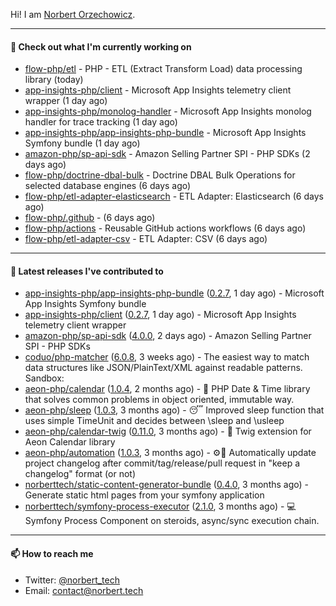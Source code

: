Hi!
I am [Norbert Orzechowicz](https://norbert.tech/).

---

#### 👷 Check out what I'm currently working on

- [flow-php/etl](https://github.com/flow-php/etl) - PHP - ETL (Extract Transform Load) data processing library  (today)
- [app-insights-php/client](https://github.com/app-insights-php/client) - Microsoft App Insights telemetry client wrapper (1 day ago)
- [app-insights-php/monolog-handler](https://github.com/app-insights-php/monolog-handler) - Microsoft App Insights monolog handler for trace tracking (1 day ago)
- [app-insights-php/app-insights-php-bundle](https://github.com/app-insights-php/app-insights-php-bundle) - Microsoft App Insights Symfony bundle  (1 day ago)
- [amazon-php/sp-api-sdk](https://github.com/amazon-php/sp-api-sdk) - Amazon Selling Partner SPI - PHP SDKs (2 days ago)
- [flow-php/doctrine-dbal-bulk](https://github.com/flow-php/doctrine-dbal-bulk) - Doctrine DBAL Bulk Operations for selected database engines  (6 days ago)
- [flow-php/etl-adapter-elasticsearch](https://github.com/flow-php/etl-adapter-elasticsearch) - ETL Adapter: Elasticsearch (6 days ago)
- [flow-php/.github](https://github.com/flow-php/.github) -  (6 days ago)
- [flow-php/actions](https://github.com/flow-php/actions) - Reusable GitHub actions workflows  (6 days ago)
- [flow-php/etl-adapter-csv](https://github.com/flow-php/etl-adapter-csv) - ETL Adapter: CSV (6 days ago)

---

#### 🔭 Latest releases I've contributed to

- [app-insights-php/app-insights-php-bundle](https://github.com/app-insights-php/app-insights-php-bundle) ([0.2.7](https://github.com/app-insights-php/app-insights-php-bundle/releases/tag/0.2.7), 1 day ago) - Microsoft App Insights Symfony bundle 
- [app-insights-php/client](https://github.com/app-insights-php/client) ([0.2.7](https://github.com/app-insights-php/client/releases/tag/0.2.7), 1 day ago) - Microsoft App Insights telemetry client wrapper
- [amazon-php/sp-api-sdk](https://github.com/amazon-php/sp-api-sdk) ([4.0.0](https://github.com/amazon-php/sp-api-sdk/releases/tag/4.0.0), 2 days ago) - Amazon Selling Partner SPI - PHP SDKs
- [coduo/php-matcher](https://github.com/coduo/php-matcher) ([6.0.8](https://github.com/coduo/php-matcher/releases/tag/6.0.8), 3 weeks ago) - The easiest way to match data structures like JSON/PlainText/XML against readable patterns. Sandbox:
- [aeon-php/calendar](https://github.com/aeon-php/calendar) ([1.0.4](https://github.com/aeon-php/calendar/releases/tag/1.0.4), 2 months ago) - 📅 PHP Date &amp; Time library that solves common problems in object oriented, immutable way. 
- [aeon-php/sleep](https://github.com/aeon-php/sleep) ([1.0.3](https://github.com/aeon-php/sleep/releases/tag/1.0.3), 3 months ago) - 😴 Improved sleep function that uses simple TimeUnit and decides between \sleep and \usleep
- [aeon-php/calendar-twig](https://github.com/aeon-php/calendar-twig) ([0.11.0](https://github.com/aeon-php/calendar-twig/releases/tag/0.11.0), 3 months ago) - 🌱 Twig extension for Aeon Calendar library 
- [aeon-php/automation](https://github.com/aeon-php/automation) ([1.0.3](https://github.com/aeon-php/automation/releases/tag/1.0.3), 3 months ago) - ⚙️📝 Automatically update project changelog after commit/tag/release/pull request in &#34;keep a changelog&#34; format (or not) 
- [norberttech/static-content-generator-bundle](https://github.com/norberttech/static-content-generator-bundle) ([0.4.0](https://github.com/norberttech/static-content-generator-bundle/releases/tag/0.4.0), 3 months ago) - Generate static html pages from your symfony application
- [norberttech/symfony-process-executor](https://github.com/norberttech/symfony-process-executor) ([2.1.0](https://github.com/norberttech/symfony-process-executor/releases/tag/2.1.0), 3 months ago) - 💻 Symfony Process Component on steroids, async/sync execution chain.

---

#### 📫 How to reach me

- Twitter: [@norbert_tech](https://twitter.com/norbert_tech)
- Email: [contact@norbert.tech](mailto://contact@norbert.tech)